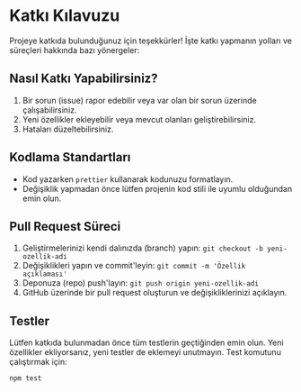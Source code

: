 # Katkı Kılavuzu

Projeye katkıda bulunduğunuz için teşekkürler! İşte katkı yapmanın yolları ve süreçleri hakkında bazı yönergeler:

## Nasıl Katkı Yapabilirsiniz?

1. Bir sorun (issue) rapor edebilir veya var olan bir sorun üzerinde çalışabilirsiniz.
2. Yeni özellikler ekleyebilir veya mevcut olanları geliştirebilirsiniz.
3. Hataları düzeltebilirsiniz.

## Kodlama Standartları

- Kod yazarken `prettier` kullanarak kodunuzu formatlayın.
- Değişiklik yapmadan önce lütfen projenin kod stili ile uyumlu olduğundan emin olun.

## Pull Request Süreci

1. Geliştirmelerinizi kendi dalınızda (branch) yapın: `git checkout -b yeni-ozellik-adi`
2. Değişiklikleri yapın ve commit'leyin: `git commit -m 'Özellik açıklaması'`
3. Deponuza (repo) push'layın: `git push origin yeni-ozellik-adi`
4. GitHub üzerinde bir pull request oluşturun ve değişikliklerinizi açıklayın.

## Testler

Lütfen katkıda bulunmadan önce tüm testlerin geçtiğinden emin olun. Yeni özellikler ekliyorsanız, yeni testler de eklemeyi unutmayın. Test komutunu çalıştırmak için:
```bash
npm test
